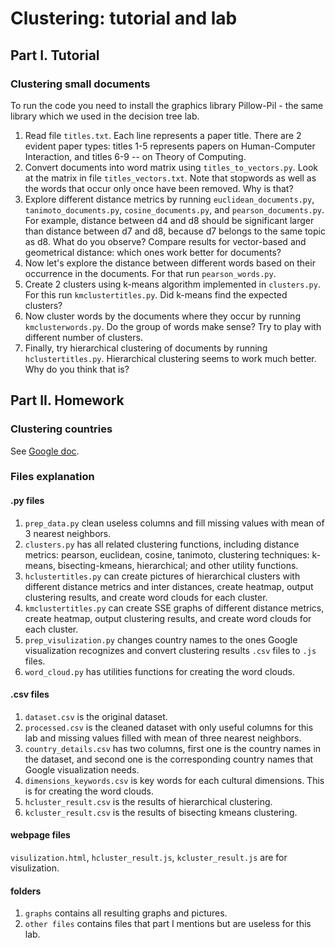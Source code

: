 # Clustering: tutorial and lab
## Part I. Tutorial
### Clustering small documents

To run the code you need to install the graphics library Pillow-Pil - the same library which we used in the decision tree lab.
1. Read file `titles.txt`. Each line represents a paper title. There are 2 evident paper types: titles 1-5 represents papers on Human-Computer Interaction, and titles 6-9 -- on Theory of Computing.
2. Convert documents into word matrix using `titles_to_vectors.py`. Look at the matrix in file `titles_vectors.txt`. Note that stopwords as well as the words that occur only once have been removed. Why is that?
3. Explore different distance metrics by running `euclidean_documents.py`, `tanimoto_documents.py`, `cosine_documents.py`, and `pearson_documents.py`. For example, distance between d4 and d8 should be significant larger than distance between d7 and d8, because d7 belongs to the same topic as d8. What do you observe? Compare results for vector-based and geometrical distance: which ones work better for documents?
4. Now let's explore the distance between different words based on their occurrence in the documents. For that run `pearson_words.py`.
5. Create 2 clusters using k-means algorithm implemented in `clusters.py`. For this run `kmclustertitles.py`. Did k-means find the expected clusters?
6. Now cluster words by the documents where they occur by running `kmclusterwords.py`. Do the group of words make sense? Try to play with different number of clusters.
7. Finally, try hierarchical clustering of documents by running `hclustertitles.py`. Hierarchical clustering seems to work much better. Why do you think that is?

## Part II. Homework
### Clustering countries 
See <a href="https://docs.google.com/document/d/1x1odD42pG4v0E0ioEgKblb6hBwf-FhH0lYzRlvSSAcE/edit?usp=sharing">Google doc</a>.
### Files explanation
#### .py files
1. `prep_data.py` clean useless columns and fill missing values with mean of 3 nearest neighbors.
2. `clusters.py` has all related clustering functions, including distance metrics: pearson, euclidean, cosine, tanimoto, clustering techniques: k-means, bisecting-kmeans, hierarchical; and other utility functions.
3. `hclustertitles.py` can create pictures of hierarchical clusters with different distance metrics and inter distances, create heatmap, output clustering results, and create word clouds for each cluster.
4. `kmclustertitles.py` can create SSE graphs of different distance metrics, create heatmap, output clustering results, and create word clouds for each cluster.
5. `prep_visulization.py` changes country names to the ones Google visualization recognizes and convert clustering results `.csv` files to `.js` files.
6. `word_cloud.py` has utilities functions for creating the word clouds.

#### .csv files
1. `dataset.csv` is the original dataset.
2. `processed.csv` is the cleaned dataset with only useful columns for this lab and missing values filled with mean of three nearest neighbors.
3. `country_details.csv` has two columns, first one is the country names in the dataset, and second one is the corresponding country names that Google visualization needs.
4. `dimensions_keywords.csv` is key words for each cultural dimensions. This is for creating the word clouds.
5. `hcluster_result.csv` is the results of hierarchical clustering.
6. `kcluster_result.csv` is the results of bisecting kmeans clustering.

#### webpage files
`visulization.html`, `hcluster_result.js`, `kcluster_result.js` are for visulization. 

#### folders
1. `graphs` contains all resulting graphs and pictures.
2. `other files` contains files that part I mentions but are useless for this lab.


